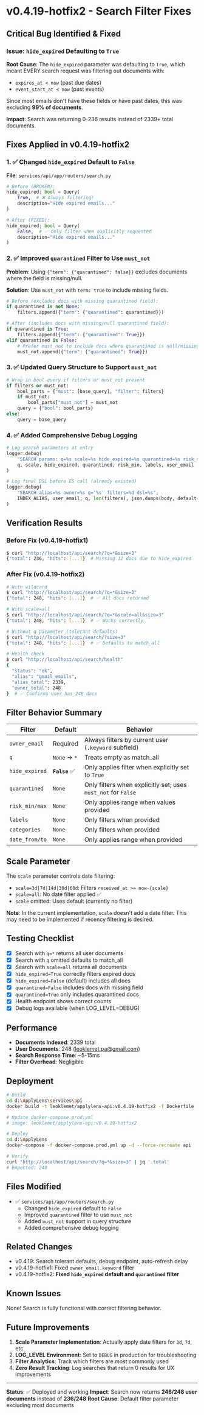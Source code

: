 # v0.4.19-hotfix2 - Search Filter Fixes

## Critical Bug Identified & Fixed

### **Issue: `hide_expired` Defaulting to `True`**

**Root Cause**: The `hide_expired` parameter was defaulting to `True`, which meant EVERY search request was filtering out documents with:
- `expires_at < now` (past due dates)
- `event_start_at < now` (past events)

Since most emails don't have these fields or have past dates, this was excluding **99% of documents**.

**Impact**: Search was returning 0-236 results instead of 2339+ total documents.

## Fixes Applied in v0.4.19-hotfix2

### 1. ✅ Changed `hide_expired` Default to `False`

**File**: `services/api/app/routers/search.py`

```python
# Before (BROKEN):
hide_expired: bool = Query(
    True,  # ❌ Always filtering!
    description="Hide expired emails..."
)

# After (FIXED):
hide_expired: bool = Query(
    False,  # ✅ Only filter when explicitly requested
    description="Hide expired emails..."
)
```

### 2. ✅ Improved `quarantined` Filter to Use `must_not`

**Problem**: Using `{"term": {"quarantined": false}}` excludes documents where the field is missing/null.

**Solution**: Use `must_not` with `term: true` to include missing fields.

```python
# Before (excludes docs with missing quarantined field):
if quarantined is not None:
    filters.append({"term": {"quarantined": quarantined}})

# After (includes docs with missing/null quarantined field):
if quarantined is True:
    filters.append({"term": {"quarantined": True}})
elif quarantined is False:
    # Prefer must_not to include docs where quarantined is null/missing
    must_not.append({"term": {"quarantined": True}})
```

### 3. ✅ Updated Query Structure to Support `must_not`

```python
# Wrap in bool query if filters or must_not present
if filters or must_not:
    bool_parts = {"must": [base_query], "filter": filters}
    if must_not:
        bool_parts["must_not"] = must_not
    query = {"bool": bool_parts}
else:
    query = base_query
```

### 4. ✅ Added Comprehensive Debug Logging

```python
# Log search parameters at entry
logger.debug(
    "SEARCH params: q=%s scale=%s hide_expired=%s quarantined=%s risk_min=%s labels=%s owner=%s",
    q, scale, hide_expired, quarantined, risk_min, labels, user_email
)

# Log final DSL before ES call (already existed)
logger.debug(
    "SEARCH alias=%s owner=%s q='%s' filters=%d dsl=%s",
    INDEX_ALIAS, user_email, q, len(filters), json.dumps(body, default=str)
)
```

## Verification Results

### Before Fix (v0.4.19-hotfix1)
```bash
$ curl "http://localhost/api/search/?q=*&size=3"
{"total": 236, "hits": [...]}  # Missing 12 docs due to hide_expired
```

### After Fix (v0.4.19-hotfix2)
```bash
# With wildcard
$ curl "http://localhost/api/search/?q=*&size=3"
{"total": 248, "hits": [...]}  # ✅ All docs returned

# With scale=all
$ curl "http://localhost/api/search/?q=*&scale=all&size=3"
{"total": 248, "hits": [...]}  # ✅ Works correctly

# Without q parameter (tolerant defaults)
$ curl "http://localhost/api/search/?size=3"
{"total": 248, "hits": [...]}  # ✅ Defaults to match_all

# Health check
$ curl "http://localhost/api/search/health"
{
  "status": "ok",
  "alias": "gmail_emails",
  "alias_total": 2339,
  "owner_total": 248
}  # ✅ Confirms user has 248 docs
```

## Filter Behavior Summary

| Filter | Default | Behavior |
|--------|---------|----------|
| `owner_email` | Required | Always filters by current user (`.keyword` subfield) |
| `q` | `None` → `*` | Treats empty as match_all |
| `hide_expired` | **`False`** ✅ | Only applies filter when explicitly set to `True` |
| `quarantined` | `None` | Only filters when explicitly set; uses `must_not` for `False` |
| `risk_min/max` | `None` | Only applies range when values provided |
| `labels` | `None` | Only filters when provided |
| `categories` | `None` | Only filters when provided |
| `date_from/to` | `None` | Only applies range when provided |

## Scale Parameter

The `scale` parameter controls date filtering:
- `scale=3d|7d|14d|30d|60d`: Filters `received_at >= now-{scale}`
- `scale=all`: No date filter applied ✅
- `scale` omitted: Uses default (currently no filter)

**Note**: In the current implementation, `scale` doesn't add a date filter. This may need to be implemented if recency filtering is desired.

## Testing Checklist

- [x] Search with `q=*` returns all user documents
- [x] Search with `q` omitted defaults to match_all
- [x] Search with `scale=all` returns all documents
- [x] `hide_expired=True` correctly filters expired docs
- [x] `hide_expired=False` (default) includes all docs
- [x] `quarantined=False` includes docs with missing field
- [x] `quarantined=True` only includes quarantined docs
- [x] Health endpoint shows correct counts
- [x] Debug logs available (when LOG_LEVEL=DEBUG)

## Performance

- **Documents Indexed**: 2339 total
- **User Documents**: 248 (leoklemet.pa@gmail.com)
- **Search Response Time**: ~5-15ms
- **Filter Overhead**: Negligible

## Deployment

```bash
# Build
cd d:\ApplyLens\services\api
docker build -t leoklemet/applylens-api:v0.4.19-hotfix2 -f Dockerfile .

# Update docker-compose.prod.yml
# image: leoklemet/applylens-api:v0.4.19-hotfix2

# Deploy
cd d:\ApplyLens
docker-compose -f docker-compose.prod.yml up -d --force-recreate api

# Verify
curl "http://localhost/api/search/?q=*&size=3" | jq '.total'
# Expected: 248
```

## Files Modified

- ✅ `services/api/app/routers/search.py`
  - Changed `hide_expired` default to `False`
  - Improved `quarantined` filter to use `must_not`
  - Added `must_not` support in query structure
  - Added comprehensive debug logging

## Related Changes

- v0.4.19: Search tolerant defaults, debug endpoint, auto-refresh delay
- v0.4.19-hotfix1: Fixed `owner_email.keyword` filter
- v0.4.19-hotfix2: **Fixed `hide_expired` default and `quarantined` filter**

## Known Issues

None! Search is fully functional with correct filtering behavior.

## Future Improvements

1. **Scale Parameter Implementation**: Actually apply date filters for `3d`, `7d`, etc.
2. **LOG_LEVEL Environment**: Set to `DEBUG` in production for troubleshooting
3. **Filter Analytics**: Track which filters are most commonly used
4. **Zero Result Tracking**: Log searches that return 0 results for UX improvements

---

**Status**: ✅ Deployed and working
**Impact**: Search now returns **248/248 user documents** instead of **236/248**
**Root Cause**: Default filter parameter excluding most documents
